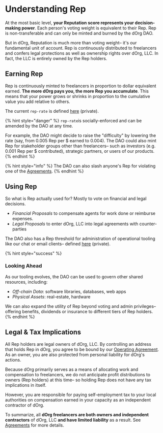 # Understanding Rep

At the most basic level, **your Reputation score represents your decision-making power**. Each person's voting weight is equivalent to their Rep. Rep is non-transferable and can only be minted and burned by the dOrg DAO.

But in dOrg, Reputation is much more than voting weight– it's our fundamental unit of account. Rep is continuously distributed to freelancers and confers legal protections as well as ownership rights over dOrg, LLC. In fact, the LLC is entirely owned by the Rep holders.

## Earning Rep

Rep is continuously minted to freelancers in proportion to dollar equivalent earned. **The more dOrg pays you, the more Rep you accumulate**. This means that your power grows or shrinks in proportion to the cumulative value you add relative to others.

The current `rep-rate` is defined [here](https://github.com/dOrgTech/operations/blob/master/org.json) \(private\).

{% hint style="danger" %}
`rep-rate`is socially-enforced and can be amended by the DAO at any time. 

For example, the DAO might decide to raise the "difficulty" by lowering the rate \(say, from 0.005 Rep per $ earned to 0.004\). The DAO could also mint Rep for stakeholder groups other than freelancers– such as investors \(e.g. 0.001 Rep per $ contributed\), strategic partners, or users of our products.
{% endhint %}

{% hint style="info" %}
The DAO can also slash anyone's Rep for violating one of the [Agreements](../working-together/agreements.md).
{% endhint %}

## Using Rep

So what is Rep actually used for? Mostly to vote on financial and legal decisions.

* _Financial Proposals_ to compensate agents for work done or reimburse expenses.
* _Legal Proposals_ to enter dOrg, LLC into legal agreements with counter-parties

The DAO also has a Rep threshold for administration of operational tooling like our chat or email clients– defined [here](https://github.com/dOrgTech/operations/blob/master/org.json) \(private\).

{% hint style="success" %}
### Looking Ahead

As our tooling evolves, the DAO can be used to govern other shared resources, including:

* _Off-chain Data_: software libraries, databases, web apps
* _Physical Assets_: real-estate, hardware

We can also expand the utility of Rep beyond voting and admin privileges– offering benefits, dividends or insurance to different tiers of Rep holders.
{% endhint %}

## Legal & Tax Implications

All Rep holders are legal owners of dOrg, LLC. By controlling an address that holds Rep in dOrg, you agree to be bound by our [Operating Agreement](../working-together/agreements.md). As an owner, you are also protected from personal liability for dOrg's actions.

Because dOrg primarily serves as a means of allocating work and compensation to freelancers, we do not anticipate profit distributions to owners \(Rep holders\) at this time– so holding Rep does not have any tax implications in itself.

However, you are responsible for paying self-employment tax to your local authorities on compensation earned in your capacity as an independent contractor of dOrg.

To summarize, all **dOrg freelancers are both owners and independent contractors** of dOrg, LLC **and have limited liability** as a result. See [Agreements](../working-together/agreements.md) for more details.

